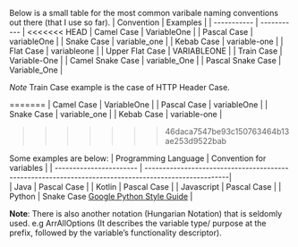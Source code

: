 Below is a small table for the most common varibale naming conventions out there (that I use so far). 
| Convention    | Examples |
| ----------- | ----------- |
<<<<<<< HEAD
| Camel Case        | VariableOne       |
| Pascal Case       | variableOne       |
| Snake Case        | variable_one      |
| Kebab Case        | variable-one      |
| Flat Case         | variableone       |
| Upper Flat Case   | VARIABLEONE       |
| Train Case        | Variable-One      |
| Camel Snake Case  | variable_One      |
| Pascal Snake Case | Variable_One      |

_Note_ Train Case example is the case of HTTP Header Case. 

=======
| Camel Case         | VariableOne       |
| Pascal Case        | variableOne       |
| Snake Case         | variable_one      |
| Kebab Case         | variable-one      |
>>>>>>> 46daca7547be93c150763464b13ae253d9522bab

Some examples are below: 
| Programming Language    | Convention for variables                                                                             |
| ----------------------- | -----------------------------------------------------------------------------------------------------|                                                                           
| Java                    | Pascal Case                                                                                          |
| Kotlin                  | Pascal Case                                                                                          |
| Javascript              | Pascal Case                                                                                          |
| Python                  | Snake Case  [Google Python Style Guide](https://google.github.io/styleguide/pyguide.html#316-naming) |

**Note**: There is also another notation (Hungarian Notation) that is seldomly used. e.g ArrAllOptions (It describes the variable type/ purpose at the prefix, followed by the variable’s functionality descriptor).
